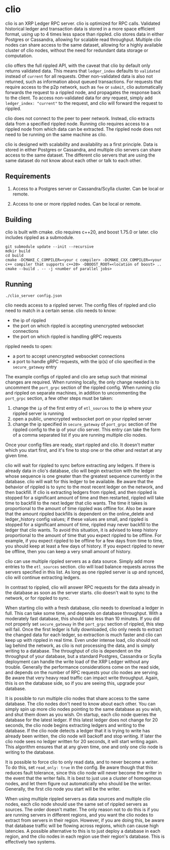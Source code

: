 # clio
clio is an XRP Ledger RPC server. clio is optimized for RPC calls. Validated 
historical ledger and transaction data is stored in a more space efficient format,
using up to 4 times less space than rippled. clio stores data in either Postgres
or Cassandra, allowing for scalable read throughput. Multiple clio nodes can share
access to the same dataset, allowing for a highly available cluster of clio nodes,
without the need for redundant data storage or computation.

clio offers the full rippled API, with the caveat that clio by default only returns validated data.
This means that `ledger_index` defaults to `validated` instead of `current` for all requests.
Other non-validated data is also not returned, such as information about queued transactions. 
For requests that require access to the p2p network, such as `fee` or `submit`, clio automatically forwards the request to a rippled node, and propagates the response back to the client. To access non-validated data for *any* request, simply add `ledger_index: "current"` to the request, and clio will forward the request to rippled.

clio does not connect to the peer to peer network. Instead, clio extracts data from a specified rippled node. Running clio requires access to a rippled node
from which data can be extracted. The rippled node does not need to be running on the same machine as clio.


clio is designed with scalability and availability as a first principle. 
Data is stored in either Postgres or Cassandra,
and multiple clio servers can share access to the same dataset.
The different clio servers that are using the same dataset do not know about each other or talk to each other.

## Requirements
1. Access to a Postgres server or Cassandra/Scylla cluster. Can be local or remote.

2. Access to one or more rippled nodes. Can be local or remote.

## Building
clio is built with cmake. clio requires c++20, and boost 1.75.0 or later. clio includes rippled as a submodule.

```
git submodule update --init --recursive
mdkir build
cd build
cmake -DCMAKE_C_COMPILER=<your c compiler> -DCMAKE_CXX_COMPILER=<your c++ compiler that supports c++20> -DBOOST_ROOT=<location of boost> ..
cmake --build . -- -j <number of parallel jobs>
```

## Running
`./clio_server config.json`

clio needs access to a rippled server. The config files of rippled and clio need
to match in a certain sense.
clio needs to know:
- the ip of rippled
- the port on which rippled is accepting unencrypted websocket connections
- the port on which rippled is handling gRPC requests

rippled needs to open:
- a port to accept unencrypted websocket connections
- a port to handle gRPC requests, with the ip(s) of clio specified in the `secure_gateway` entry

The example configs of rippled and clio are setup such that minimal changes are
required. When running locally, the only change needed is to uncomment the `port_grpc`
section of the rippled config. When running clio and rippled on separate machines,
in addition to uncommenting the `port_grpc` section, a few other steps must be taken:
1. change the `ip` of the first entry of `etl_sources` to the ip where your rippled
server is running
2. open a public, unencrypted websocket port on your rippled server
3. change the ip specified in `secure_gateway` of `port_grpc` section of the rippled config
to the ip of your clio server. This entry can take the form of a comma separated list if
you are running multiple clio nodes.

Once your config files are ready, start rippled and clio. It doesn't matter which you
start first, and it's fine to stop one or the other and restart at any given time.

clio will wait for rippled to sync before extracting any ledgers. If there is already
data in clio's database, clio will begin extraction with the ledger whose sequence
is one greater than the greatest sequence currently in the database. clio will wait
for this ledger to be available. Be aware that the behavior of rippled is to sync to
the most recent ledger on the network, and then backfill. If clio is extracting ledgers
from rippled, and then rippled is stopped for a significant amount of time and then restarted, rippled
will take time to backfill to the next ledger that clio wants. The time it takes is proportional
to the amount of time rippled was offline for. Also be aware that the amount rippled backfills
is dependent on the online_delete and ledger_history config values; if these values
are small, and rippled is stopped for a significant amount of time, rippled may never backfill
to the ledger that clio wants. To avoid this situation, it is advised to keep history
proportional to the amount of time that you expect rippled to be offline. For example, if you
expect rippled to be offline for a few days from time to time, you should keep at least
a few days of history. If you expect rippled to never be offline, then you can keep a very small
amount of history.

clio can use multiple rippled servers as a data source. Simply add more entries to
the `etl_sources` section. clio will load balance requests across the servers specified
in this list. As long as one rippled server is up and synced, clio will continue
extracting ledgers.

In contrast to rippled, clio will answer RPC requests for the data already in the
database as soon as the server starts. clio doesn't wait to sync to the network, or 
for rippled to sync.

When starting clio with a fresh database, clio needs to download a ledger in full.
This can take some time, and depends on database throughput. With a moderately fast
database, this should take less than 10 minutes. If you did not properly set `secure_gateway`
in the `port_grpc` section of rippled, this step will fail. Once the first ledger
is fully downloaded, clio only needs to extract the changed data for each ledger,
so extraction is much faster and clio can keep up with rippled in real time. Even under
intense load, clio should not lag behind the network, as clio is not processing the data,
and is simply writing to a database. The throughput of clio is dependent on the throughput
of your database, but a standard Postgres, Cassandra or Scylla deployment can handle
the write load of the XRP Ledger without any trouble. Generally the performance considerations
come on the read side, and depends on the number of RPC requests your clio nodes
are serving. Be aware that very heavy read traffic can impact write throughput. Again, this
is on the database side, so if you are seeing this, upgrade your database.

It is possible to run multiple clio nodes that share access to the same database.
The clio nodes don't need to know about each other. You can simply spin up more clio
nodes pointing to the same database as you wish, and shut them down as you wish.
On startup, each clio node queries the database for the latest ledger. If this latest
ledger does not change for 20 seconds, the clio node begins extracting ledgers
and writing to the database. If the clio node detects a ledger that it is trying to
write has already been written, the clio node will backoff and stop writing. If later
the clio node sees no ledger written for 20 seconds, it will start writing again.
This algorithm ensures that at any given time, one and only one clio node is writing
to the database.

It is possible to force clio to only read data, and to never become a writer.
To do this, set `read_only: true` in the config. Be aware though that this reduces
fault tolerance, since this clio node will never become the writer in the event that
the writer fails. It is best to just use a cluster of homogenous nodes, and let them
figure out automatically who should be the writer. Generally, the first clio node
you start will be the writer.

When using multiple rippled servers as data sources and multiple clio nodes,
each clio node should use the same set of rippled servers as sources. The order doesn't matter.
The only reason not to do this is if you are running servers in different regions, and
you want the clio nodes to extract from servers in their region. However, if you
are doing this, be aware that database traffic will be flowing across regions,
which can cause high latencies. A possible alternative to this is to just deploy
a database in each region, and the clio nodes in each region use their region's database.
This is effectively two systems.

